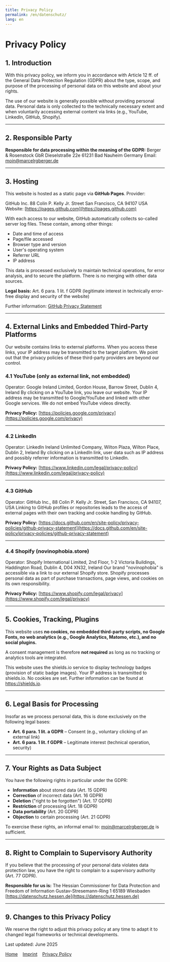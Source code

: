 ```yaml
---
title: Privacy Policy
permalink: /en/datenschutz/
lang: en
---
```


# Privacy Policy

## 1. Introduction

With this privacy policy, we inform you in accordance with Article 12 ff. of the General Data Protection Regulation (GDPR) about the type, scope, and purpose of the processing of personal data on this website and about your rights.

The use of our website is generally possible without providing personal data. Personal data is only collected to the technically necessary extent and when voluntarily accessing external content via links (e.g., YouTube, LinkedIn, GitHub, Shopify).

---

## 2. Responsible Party

**Responsible for data processing within the meaning of the GDPR:**
Berger & Rosenstock GbR
Dieselstraße 22e
61231 Bad Nauheim
Germany
Email: [moin@marcelrgberger.de](mailto:moin@marcelrgberger.de)

---

## 3. Hosting

This website is hosted as a static page via **GitHub Pages**. Provider:

GitHub Inc.
88 Colin P. Kelly Jr. Street
San Francisco, CA 94107
USA
Website: [https://pages.github.com](https://pages.github.com)

With each access to our website, GitHub automatically collects so-called server log files. These contain, among other things:

- Date and time of access
- Page/file accessed
- Browser type and version
- User's operating system
- Referrer URL
- IP address

This data is processed exclusively to maintain technical operations, for error analysis, and to secure the platform. There is no merging with other data sources.

**Legal basis:** Art. 6 para. 1 lit. f GDPR (legitimate interest in technically error-free display and security of the website)

Further information: [GitHub Privacy Statement](https://docs.github.com/en/site-policy/privacy-policies/github-privacy-statement)

---

## 4. External Links and Embedded Third-Party Platforms

Our website contains links to external platforms. When you access these links, your IP address may be transmitted to the target platform. We point out that the privacy policies of these third-party providers are beyond our control.

### 4.1 YouTube (only as external link, not embedded)

Operator: Google Ireland Limited, Gordon House, Barrow Street, Dublin 4, Ireland
By clicking on a YouTube link, you leave our website. Your IP address may be transmitted to Google/YouTube and linked with other Google services. We do not embed YouTube videos directly.

**Privacy Policy:** [https://policies.google.com/privacy](https://policies.google.com/privacy)

---

### 4.2 LinkedIn

Operator: LinkedIn Ireland Unlimited Company, Wilton Plaza, Wilton Place, Dublin 2, Ireland
By clicking on a LinkedIn link, user data such as IP address and possibly referrer information is transmitted to LinkedIn.

**Privacy Policy:** [https://www.linkedin.com/legal/privacy-policy](https://www.linkedin.com/legal/privacy-policy)

---

### 4.3 GitHub

Operator: GitHub Inc., 88 Colin P. Kelly Jr. Street, San Francisco, CA 94107, USA
Linking to GitHub profiles or repositories leads to the access of external pages with their own tracking and cookie handling by GitHub.

**Privacy Policy:** [https://docs.github.com/en/site-policy/privacy-policies/github-privacy-statement](https://docs.github.com/en/site-policy/privacy-policies/github-privacy-statement)

---

### 4.4 Shopify (novinophobia.store)

Operator: Shopify International Limited, 2nd Floor, 1-2 Victoria Buildings, Haddington Road, Dublin 4, D04 XN32, Ireland
Our brand "novinophobia" is accessible via a link to our external Shopify store. Shopify processes personal data as part of purchase transactions, page views, and cookies on its own responsibility.

**Privacy Policy:** [https://www.shopify.com/legal/privacy](https://www.shopify.com/legal/privacy)

---

## 5. Cookies, Tracking, Plugins

This website uses **no cookies, no embedded third-party scripts, no Google Fonts, no web analytics (e.g., Google Analytics, Matomo, etc.), and no social plugins.**

A consent management is therefore **not required** as long as no tracking or analytics tools are integrated.

This website uses the shields.io service to display technology badges (provision of static badge images). Your IP address is transmitted to shields.io. No cookies are set. Further information can be found at https://shields.io.

---

## 6. Legal Basis for Processing

Insofar as we process personal data, this is done exclusively on the following legal bases:

- **Art. 6 para. 1 lit. a GDPR** – Consent (e.g., voluntary clicking of an external link)
- **Art. 6 para. 1 lit. f GDPR** – Legitimate interest (technical operation, security)

---

## 7. Your Rights as Data Subject

You have the following rights in particular under the GDPR:

- **Information** about stored data (Art. 15 GDPR)
- **Correction** of incorrect data (Art. 16 GDPR)
- **Deletion** ("right to be forgotten") (Art. 17 GDPR)
- **Restriction** of processing (Art. 18 GDPR)
- **Data portability** (Art. 20 GDPR)
- **Objection** to certain processing (Art. 21 GDPR)

To exercise these rights, an informal email to: [moin@marcelrgberger.de](mailto:moin@marcelrgberger.de) is sufficient.

---

## 8. Right to Complain to Supervisory Authority

If you believe that the processing of your personal data violates data protection law, you have the right to complain to a supervisory authority (Art. 77 GDPR).

**Responsible for us is:**
The Hessian Commissioner for Data Protection and Freedom of Information
Gustav-Stresemann-Ring 1
65189 Wiesbaden
[https://datenschutz.hessen.de](https://datenschutz.hessen.de)

---

## 9. Changes to this Privacy Policy

We reserve the right to adjust this privacy policy at any time to adapt it to changed legal frameworks or technical developments.

Last updated: June 2025

[Home](/en/)&nbsp;&nbsp;&nbsp;&nbsp;[Imprint](/en/impressum/)&nbsp;&nbsp;&nbsp;&nbsp;[Privacy Policy](/en/datenschutz/)
